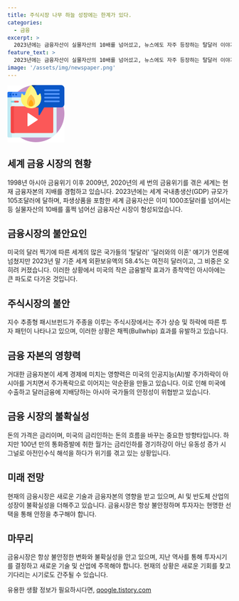 ```yaml
---
title: 주식시장 나무 하늘 성장에는 한계가 있다.
categories:
  - 금융
excerpt: >
  2023년에는 금융자산이 실물자산의 10배를 넘어섰고, 뉴스에도 자주 등장하는 탈달러 이야기와 달리 세계 외환보유액의 58.4%는 여전히 달러다. 금융발작이 세계 경제에 큰 파장을 일으켜 주가 대폭락의 악순환을 만들었고, 이에따라 금융규제가 강화되며 주식시장의 상황도 변화되고 있다. 젠슨 황은 회복력과 새로운 투자 전략의 중요성을 강조하며, 투자자들은 현명한 선택과 새로운 투자 대상을 찾아야 할 것이라 말한다.
feature_text: >
  2023년에는 금융자산이 실물자산의 10배를 넘어섰고, 뉴스에도 자주 등장하는 탈달러 이야기와 달리 세계 외환보유액의 58.4%는 여전히 달러다. 금융발작이 세계 경제에 큰 파장을 일으켜 주가 대폭락의 악순환을 만들었고, 이에따라 금융규제가 강화되며 주식시장의 상황도 변화되고 있다. 젠슨 황은 회복력과 새로운 투자 전략의 중요성을 강조하며, 투자자들은 현명한 선택과 새로운 투자 대상을 찾아야 할 것이라 말한다.
image: '/assets/img/newspaper.png'
---
```


<p><img src="/assets/img/news.png" alt="rentncar 속보" /></p>

<h2 data-ke-size="size26">세계 금융 시장의 현황</h2>

<p data-ke-size="size16">1998년 아시아 금융위기 이후 2009년, 2020년의 세 번의 금융위기를 겪은 세계는 현재 금융자본의 지배를 경험하고 있습니다. 2023년에는 세계 국내총생산(GDP) 규모가 105조달러에 달하며, 파생상품을 포함한 세계 금융자산은 이미 1000조달러를 넘어서는 등 실물자산의 10배를 훌쩍 넘어선 금융자산 시장이 형성되었습니다.</p>

<h2 data-ke-size="size26">금융시장의 불안요인</h2>

<p data-ke-size="size16">미국의 달러 찍기에 따른 세계의 많은 국가들의 '탈달러' '달러와의 이혼' 얘기가 언론에 넘쳤지만 2023년 말 기준 세계 외환보유액의 58.4%는 여전히 달러이고, 그 비중은 오히려 커졌습니다. 이러한 상황에서 미국의 작은 금융발작 효과가 종착역인 아시아에는 큰 파도로 다가온 것입니다.</p>

<h2 data-ke-size="size26">주식시장의 불안</h2>

<p data-ke-size="size16">지수 추종형 패시브펀드가 주종을 이루는 주식시장에서는 주가 상승 및 하락에 따른 투자 패턴이 나타나고 있으며, 이러한 상황은 채찍(Bullwhip) 효과를 유발하고 있습니다.</p>

<h2 data-ke-size="size26">금융 자본의 영향력</h2>

<p data-ke-size="size16">거대한 금융자본이 세계 경제에 미치는 영향력은 미국의 인공지능(AI)발 주가하락이 아시아를 거치면서 주가폭락으로 이어지는 악순환을 만들고 있습니다. 이로 인해 미국에 수출하고 달러금융에 지배당하는 아시아 국가들의 안정성이 위협받고 있습니다.</p>

<h2 data-ke-size="size26">금융 시장의 불확실성</h2>

<p data-ke-size="size16">돈의 가격은 금리이며, 미국의 금리인하는 돈의 흐름을 바꾸는 중요한 방향타입니다. 하지만 100년 만의 통화증발에 취한 월가는 금리인하를 경기하강이 아닌 유동성 증가 시그널로 아전인수식 해석을 하다가 위기를 겪고 있는 상황입니다.</p>

<h2 data-ke-size="size26">미래 전망</h2>

<p data-ke-size="size16">현재의 금융시장은 새로운 기술과 금융자본의 영향을 받고 있으며, AI 및 반도체 산업의 성장이 불확실성을 더해주고 있습니다. 금융시장은 항상 불안정하며 투자자는 현명한 선택을 통해 안정을 추구해야 합니다.</p>

<h2 data-ke-size="size26">마무리</h2>

<p data-ke-size="size16">금융시장은 항상 불안정한 변화와 불확실성을 안고 있으며, 지난 역사를 통해 투자시기를 결정하고 새로운 기술 및 산업에 주목해야 합니다. 현재의 상황은 새로운 기회를 찾고 기다리는 시기로도 간주될 수 있습니다.</p>
유용한 생활 정보가 필요하시다면, <a href="https://qoogle.tistory.com" rel="dofollow">qoogle.tistory.com</a>


